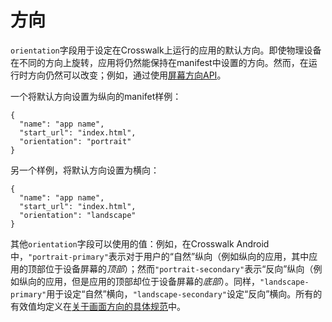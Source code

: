 # 方向

`orientation`字段用于设定在Crosswalk上运行的应用的默认方向。即使物理设备在不同的方向上旋转，应用将仍然能保持在manifest中设置的方向。然而，在运行时方向仍然可以改变；例如，通过使用[屏幕方向API](http://www.w3.org/TR/screen-orientation/)。


一个将默认方向设置为纵向的manifet样例：

    {
      "name": "app name",
      "start_url": "index.html",
      "orientation": "portrait"
    }

另一个样例，将默认方向设置为横向：

    {
      "name": "app name",
      "start_url": "index.html",
      "orientation": "landscape"
    }

其他`orientation`字段可以使用的值：例如，在Crosswalk Android中，`"portrait-primary"`表示对于用户的“自然”纵向（例如纵向的应用，其中应用的顶部位于设备屏幕的*顶部*）；然而`"portrait-secondary"`表示“反向”纵向（例如纵向的应用，但是应用的顶部却位于设备屏幕的*底部*）。同样，`"landscape-primary"`用于设定“自然”横向，`"landscape-secondary"`设定“反向”横向。所有的有效值均定义在[关于画面方向的具体规范](https://w3c.github.io/screen-orientation/#idl-def-OrientationLockType)中。
